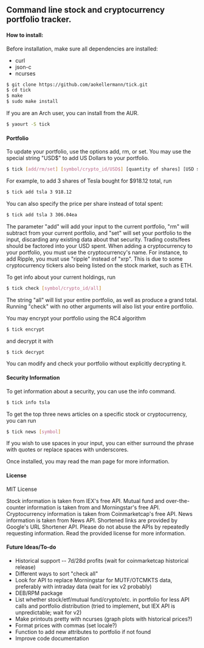 ## Command line stock and cryptocurrency portfolio tracker.
#### How to install:
Before installation, make sure all dependencies are installed:
* curl
* json-c
* ncurses
```bash
$ git clone https://github.com/aokellermann/tick.git
$ cd tick
$ make
$ sudo make install
```
If you are an Arch user, you can install from the AUR.
```bash
$ yaourt -S tick
```
#### Portfolio
To update your portfolio, use the options add, rm, or set. You may use the
special string "USD$" to add US Dollars to your portfolio.
```bash
$ tick [add/rm/set] [symbol/crypto_id/USD$] [quantity of shares] [USD spent]
```
For example, to add 3 shares of Tesla bought for $918.12 total, run
```bash
$ tick add tsla 3 918.12
```
You can also specify the price per share instead of total spent:
```bash
$ tick add tsla 3 306.04ea
```

The parameter "add" will add your input to the current portfolio, "rm" will
subtract from your current portfolio, and "set" will set your portfolio to
the input, discarding any existing data about that security. Trading costs/fees
should be factored into your USD spent. When adding a cryptocurrency to your
portfolio, you must use the cryptocurrency's name. For instance, to add Ripple,
you must use "ripple" instead of "xrp". This is due to some cryptocurrency
tickers also being listed on the stock market, such as ETH.

To get info about your current holdings, run
```bash
$ tick check [symbol/crypto_id/all]
```
The string "all" will list your entire portfolio, as well as produce a grand
total. Running "check" with no other arguments will also list your entire portfolio.

You may encrypt your portfolio using the RC4 algorithm
```bash
$ tick encrypt
```
and decrypt it with
```bash
$ tick decrypt
```
You can modify and check your portfolio without explicitly decrypting it.

#### Security Information

To get information about a security, you can use the info command.
```bash
$ tick info tsla
```

To get the top three news articles on a specific stock or cryptocurrency,
you can run

```bash
$ tick news [symbol]
```
If you wish to use spaces in your input, you can either surround the phrase
with quotes or replace spaces with underscores.

Once installed, you may read the man page for more information.

#### License
MIT License

Stock information is taken from IEX's free API. Mutual fund and over-the-counter
information is taken from and Morningstar's free API. Cryptocurrency information
is taken from Coinmarketcap's free API. News information is taken from News
API. Shortened links are provided by Google's URL Shortener API. Please do
not abuse the APIs by repeatedly requesting information. Read the provided
license for more information.
#### Future Ideas/To-do
* Historical support -- 7d/28d profits (wait for coinmarketcap historical release)
* Different ways to sort "check all"
* Look for API to replace Morningstar for MUTF/OTCMKTS data, preferably with
intraday data (wait for iex v2 probably)
* DEB/RPM package
* List whether stock/etf/mutual fund/crypto/etc. in portfolio for less API calls
and portfolio distribution (tried to implement, but IEX API is unpredictable; wait for v2)
* Make printouts pretty with ncurses (graph plots with historical prices?)
* Format prices with commas (set locale?)
* Function to add new attributes to portfolio if not found
* Improve code documentation